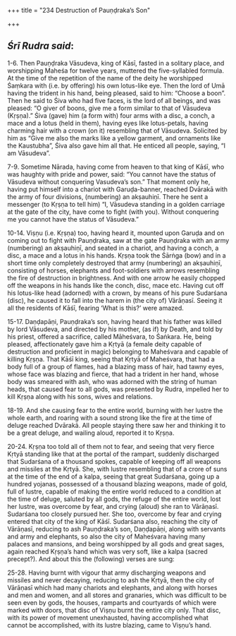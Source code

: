 +++
title = "234 Destruction of Pauṇḍraka’s Son"

+++
 

## *Śrī Rudra said*:

1-6. Then Pauṇḍraka Vāsudeva, king of Kāsī, fasted in a solitary place, and worshipping Maheśa for twelve years, muttered the five-syllabled formula. At the time of the repetition of the name of the deity he worshipped Śaṃkara with (i.e. by offering) his own lotus-like eye. Then the lord of Umā having the trident in his hand, being pleased, said to him: “Choose a boon”. Then he said to Śiva who had five faces, is the lord of all beings, and was pleased: “O giver of boons, give me a form similar to that of Vāsudeva (Kṛṣṇa).” Śiva (gave) him (a form with) four arms with a disc, a conch, a mace and a lotus (held in them), having eyes like lotus-petals, having charming hair with a crown (on it) resembling that of Vāsudeva. Solicited by him as “Give me also the marks like a yellow garment, and ornaments like the Kaustubha”, Śiva also gave him all that. He enticed all people, saying, “I am Vāsudeva”.

7-9. Sometime Nārada, having come from heaven to that king of Kāśī, who was haughty with pride and power, said: “You cannot have the status of Vāsudeva without conquering Vasudeva’s son.” That moment only he, having put himself into a chariot with Garuḍa-banner, reached Dvārakā with the army of four divisions, (numbering) an akṣauhiṇī. There he sent a messenger (to Kṛṣṇa to tell him) “I, Vāsudeva standing in a golden carriage at the gate of the city, have come to fight (with you). Without conquering me you cannot have the status of Vāsudeva.”

10-14. Viṣṇu (i.e. Kṛṣṇa) too, having heard it, mounted upon Garuḍa and on coming out to fight with Pauṇḍraka, saw at the gate Pauṇḍraka with an army (numbering) an akṣauhiṇī, and seated in a chariot, and having a conch, a disc, a mace and a lotus in his hands. Kṛṣṇa took the Śārṅga (bow) and in a short time only completely destroyed that army (numbering) an akṣauhiṇī, consisting of horses, elephants and foot-soldiers with arrows resembling the fire of destruction in brightness. And with one arrow he easily chopped off the weapons in his hands like the conch, disc, mace etc. Having cut off his lotus-like head (adorned) with a crown, by means of his pure Sudarśana (disc), he caused it to fall into the harem in (the city of) Vārāṇasī. Seeing it all the residents of Kāśī, fearing ‘What is this?’ were amazed.

15-17. Daṇḍapāṇi, Pauṇḍraka’s son, having heard that his father was killed by lord Vāsudeva, and directed by his mother, (as if) by Death, and told by his priest, offered a sacrifice, called Māheśvara, to Śaṅkara. He, being pleased, affectionately gave him a Kṛtyā (a female deity capable of destruction and proficient in magic) belonging to Maheśvara and capable of killing Kṛṣṇa. That Kāśī king, seeing that Kṛtyā of Maheśvara, that had a body full of a group of flames, had a blazing mass of hair, had tawny eyes, whose face was blazing and fierce, that had a trident in her hand, whose body was smeared with ash, who was adorned with the string of human heads, that caused fear to all gods, was presented by Rudra, impelled her to kill Kṛṣṇa along with his sons, wives and relations.

18-19. And she causing fear to the entire world, burning with her lustre the whole earth, and roaring with a sound strong like the fire at the time of deluge reached Dvārakā. All people staying there saw her and thinking it to be a great deluge, and wailing aloud, reported it to Kṛṣṇa.

20-24. Kṛṣṇa too told all of them not to fear, and seeing that very fierce Kṛtyā standing like that at the portal of the rampart, suddenly discharged that Sudarśana of a thousand spokes, capable of keeping off all weapons and missiles at the Kṛtyā. She, with lustre resembling that of a crore of suns at the time of the end of a kalpa, seeing that great Sudarśana, going up a hundred yojanas, possessed of a thousand blazing weapons, made of gold, full of lustre, capable of making the entire world reduced to a condition at the time of deluge, saluted by all gods, the refuge of the entire world, lost her lustre, was overcome by fear, and crying (aloud) she ran to Vārāṇasī. Sudarśana too closely pursued her. She too, overcome by fear and crying entered that city of the king of Kāśī. Sudarśana also, reaching the city of Vārāṇasī, reducing to ash Pauṇḍraka’s son, Daṇḍapāṇi, along with servants and army and elephants, so also the city of Maheśvara having many palaces and mansions, and being worshipped by all gods and great sages, again reached Kṛṣṇa’s hand which was very soft, like a kalpa (sacred precept?). And about this the (following) verses are sung:

25-28. Having burnt with vigour that army discharging weapons and missiles and never decaying, reducing to ash the Kṛtyā, then the city of Vārāṇasī which had many chariots and elephants, and along with horses and men and women, and all stores and granaries, which was difficult to be seen even by gods, the houses, ramparts and courtyards of which were marked with doors, that disc of Viṣṇu burnt the entire city only. That disc, with its power of movement unexhausted, having accomplished what cannot be accomplished, with its lustre blazing, came to Viṣṇu’s hand.


